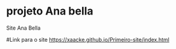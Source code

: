 # projeto Ana bella
 Site Ana Bella

#Link para o site https://xaacke.github.io/Primeiro-site/index.html
